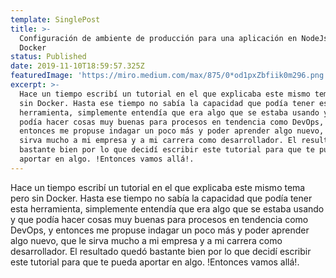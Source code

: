 ```yaml
---
template: SinglePost
title: >-
  Configuración de ambiente de producción para una aplicación en NodeJs con
  Docker
status: Published
date: 2019-11-10T18:59:57.325Z
featuredImage: 'https://miro.medium.com/max/875/0*od1pxZbfiik0m296.png'
excerpt: >-
  Hace un tiempo escribí un tutorial en el que explicaba este mismo tema pero
  sin Docker. Hasta ese tiempo no sabía la capacidad que podía tener esta
  herramienta, simplemente entendía que era algo que se estaba usando y que
  podía hacer cosas muy buenas para procesos en tendencia como DevOps, y
  entonces me propuse indagar un poco más y poder aprender algo nuevo, que le
  sirva mucho a mi empresa y a mi carrera como desarrollador. El resultado quedó
  bastante bien por lo que decidí escribir este tutorial para que te pueda
  aportar en algo. !Entonces vamos allá!.
---
```

Hace un tiempo escribí un tutorial en el que explicaba este mismo tema pero sin Docker. Hasta ese tiempo no sabía la capacidad que podía tener esta herramienta, simplemente entendía que era algo que se estaba usando y que podía hacer cosas muy buenas para procesos en tendencia como DevOps, y entonces me propuse indagar un poco más y poder aprender algo nuevo, que le sirva mucho a mi empresa y a mi carrera como desarrollador. El resultado quedó bastante bien por lo que decidí escribir este tutorial para que te pueda aportar en algo. !Entonces vamos allá!.

